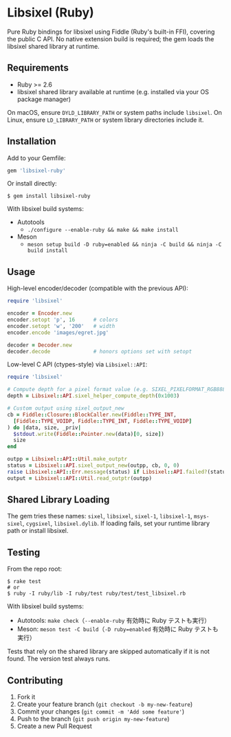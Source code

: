# Libsixel (Ruby)

Pure Ruby bindings for libsixel using Fiddle (Ruby's built-in FFI), covering the public C API. No native extension build is required; the gem loads the libsixel shared library at runtime.

## Requirements

- Ruby >= 2.6
- libsixel shared library available at runtime (e.g. installed via your OS package manager)

On macOS, ensure `DYLD_LIBRARY_PATH` or system paths include `libsixel`. On Linux, ensure `LD_LIBRARY_PATH` or system library directories include it.

## Installation

Add to your Gemfile:

```ruby
gem 'libsixel-ruby'
```

Or install directly:

```
$ gem install libsixel-ruby
```

With libsixel build systems:

- Autotools
  - `./configure --enable-ruby && make && make install`
- Meson
  - `meson setup build -D ruby=enabled && ninja -C build && ninja -C build install`

## Usage

High-level encoder/decoder (compatible with the previous API):

```ruby
require 'libsixel'

encoder = Encoder.new
encoder.setopt 'p', 16      # colors
encoder.setopt 'w', '200'   # width
encoder.encode 'images/egret.jpg'

decoder = Decoder.new
decoder.decode              # honors options set with setopt
```

Low-level C API (ctypes-style) via `Libsixel::API`:

```ruby
require 'libsixel'

# Compute depth for a pixel format value (e.g. SIXEL_PIXELFORMAT_RGB888)
depth = Libsixel::API.sixel_helper_compute_depth(0x1003)

# Custom output using sixel_output_new
cb = Fiddle::Closure::BlockCaller.new(Fiddle::TYPE_INT,
  [Fiddle::TYPE_VOIDP, Fiddle::TYPE_INT, Fiddle::TYPE_VOIDP]
) do |data, size, _priv|
  $stdout.write(Fiddle::Pointer.new(data)[0, size])
  size
end

outpp = Libsixel::API::Util.make_outptr
status = Libsixel::API.sixel_output_new(outpp, cb, 0, 0)
raise Libsixel::API::Err.message(status) if Libsixel::API.failed?(status)
output = Libsixel::API::Util.read_outptr(outpp)
```

## Shared Library Loading

The gem tries these names: `sixel`, `libsixel`, `sixel-1`, `libsixel-1`, `msys-sixel`, `cygsixel`, `libsixel.dylib`. If loading fails, set your runtime library path or install libsixel.

## Testing

From the repo root:

```
$ rake test
# or
$ ruby -I ruby/lib -I ruby/test ruby/test/test_libsixel.rb
```

With libsixel build systems:

- Autotools: `make check`（`--enable-ruby` 有効時に Ruby テストも実行）
- Meson: `meson test -C build`（`-D ruby=enabled` 有効時に Ruby テストも実行）

Tests that rely on the shared library are skipped automatically if it is not found. The version test always runs.

## Contributing

1. Fork it
2. Create your feature branch (`git checkout -b my-new-feature`)
3. Commit your changes (`git commit -m 'Add some feature'`)
4. Push to the branch (`git push origin my-new-feature`)
5. Create a new Pull Request
